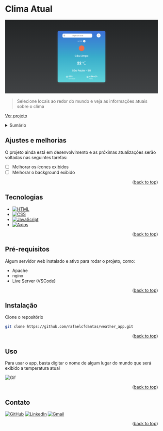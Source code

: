 <a id="readme-top"></a>



# Clima Atual

<img src="assets/img/clima-atual.png" alt="Projeto">

> Selecione locais ao redor do mundo e veja as informações atuais sobre o clima

<a href="https://rafael-weather.netlify.app/">Ver projeto</a>



<!-- SUMÁRIO -->
<details>
  <summary>Sumário</summary>
  <ol>
    <li><a href="#ajustes-e-melhorias">Ajustes e melhorias</a></li>
    <li><a href="#tecnologias">Tecnologias</a></li>
    <li><a href="#pré-requisitos">Pré-requisitos</a></li>
    <li><a href="#instalação">Instalação</a></li>
    <li><a href="#uso">Uso</a></li>
    <li><a href="#contato">Contato</a></li>
    <li><a href="#agradecimentos">Agradecimentos</a></li>
  </ol>
</details>



<!-- AJUSTES E MELHORIAS -->
## Ajustes e melhorias

O projeto ainda está em desenvolvimento e as próximas atualizações serão voltadas nas seguintes tarefas:

- [ ] Melhorar os ícones exibidos
- [ ] Melhorar o background exibido

<p align="right">(<a href="#readme-top">back to top</a>)</p>



<!-- TECNOLOGIAS -->
## Tecnologias

* [![HTML][HTML-badge]][HTML-url]
* [![CSS][CSS-badge]][CSS-url]
* [![JavaScript][JavaScript-badge]][JavaScript-url]
* [![Axios][Axios-badge]][Axios-url]

<p align="right">(<a href="#readme-top">back to top</a>)</p>



<!-- PRÉ-REQUISITOS -->
## Pré-requisitos

Algum servidor web instalado e ativo para rodar o projeto, como:

* Apache
* nginx
* Live Server (VSCode)

<p align="right">(<a href="#readme-top">back to top</a>)</p>



<!-- INSTALAÇÃO -->
## Instalação

Clone o repositório
   ```sh
   git clone https://github.com/rafaelcfdantas/weather_app.git
   ```

<p align="right">(<a href="#readme-top">back to top</a>)</p>



<!-- USO -->
## Uso

Para usar o app, basta digitar o nome de algum lugar do mundo que será exibido a temperatura atual

<img src="assets/img/uso.gif" alt="Gif">

<p align="right">(<a href="#readme-top">back to top</a>)</p>



<!-- CONTATO -->
## Contato

[![GitHub][GitHub-badge]][GitHub-url]
[![LinkedIn][LinkedIn-badge]][LinkedIn-url]
[![Gmail][Gmail-badge]][Gmail-url]

<p align="right">(<a href="#readme-top">back to top</a>)</p>



<!-- MARKDOWN LINKS & IMAGES -->

<!-- Social -->
[GitHub-badge]: https://img.shields.io/badge/GitHub-100000?style=for-the-badge&logo=github&logoColor=white
[GitHub-url]: https://github.com/rafaelcfdantas/
[LinkedIn-badge]: https://img.shields.io/badge/LinkedIn-0077B5?style=for-the-badge&logo=linkedin&logoColor=white
[LinkedIn-url]: https://www.linkedin.com/in/rafael-dantas-2019/
[Gmail-badge]: https://img.shields.io/badge/Gmail-D14836?style=for-the-badge&logo=gmail&logoColor=white
[Gmail-url]: mailto:rafael.cfd1999@gmail.com

<!-- Tecnologias -->
[HTML-badge]: https://img.shields.io/badge/html-white.svg?style=for-the-badge&logo=html5&logoColor=E34F26
[HTML-url]: https://developer.mozilla.org/pt-BR/docs/Web/HTML
[CSS-badge]: https://img.shields.io/badge/CSS-white?&style=for-the-badge&logo=css3&logoColor=blue
[CSS-url]: https://developer.mozilla.org/pt-BR/docs/Web/CSS
[JavaScript-badge]: https://img.shields.io/badge/JavaScript-323330?style=for-the-badge&logo=javascript&logoColor=F7DF1E
[JavaScript-url]: https://developer.mozilla.org/pt-BR/docs/Web/JavaScript
[Axios-badge]: https://img.shields.io/badge/Axios-ffffff?style=for-the-badge&logo=axios&logoColor=5A29E4
[Axios-url]: https://axios-http.com/